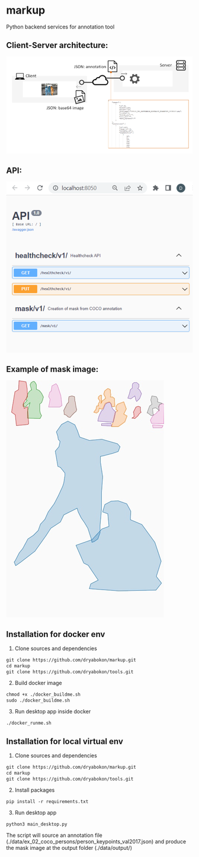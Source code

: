 # markup
Python backend services for annotation tool

## Client-Server architecture:
![alt text](/data/media/architecture.png)

## API:
![alt text](/data/media/api.png)

## Example of mask image:
![alt text](/data/media/000000193181.jpg)

## Installation for docker env

1. Clone sources and dependencies
```
git clone https://github.com/dryabokon/markup.git
cd markup
git clone https://github.com/dryabokon/tools.git
```

2. Build docker image
```
chmod +x ./docker_buildme.sh
sudo ./docker_buildme.sh
```

3. Run desktop app inside docker
```
./docker_runme.sh
```

## Installation for local virtual env

1. Clone sources and dependencies
```
git clone https://github.com/dryabokon/markup.git
cd markup
git clone https://github.com/dryabokon/tools.git
```

2. Install packages
```
pip install -r requirements.txt
```

3. Run desktop app
```
python3 main_desktop.py
```
The script will source an annotation file (./data/ex_02_coco_persons/person_keypoints_val2017.json)
and produce the mask image at the output folder (./data/output/)
